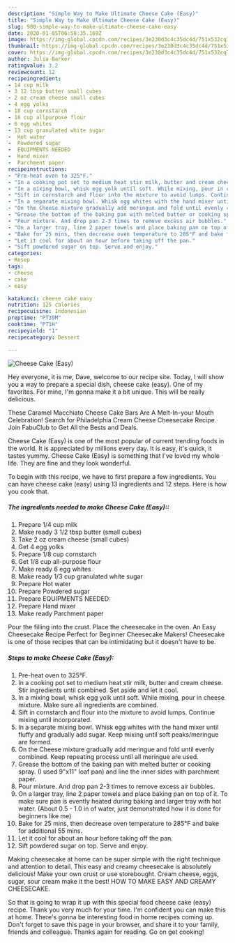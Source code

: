 ```yaml
---
description: "Simple Way to Make Ultimate Cheese Cake (Easy)"
title: "Simple Way to Make Ultimate Cheese Cake (Easy)"
slug: 980-simple-way-to-make-ultimate-cheese-cake-easy
date: 2020-01-05T06:58:35.169Z
image: https://img-global.cpcdn.com/recipes/3e230d3c4c35dc4d/751x532cq70/cheese-cake-easy-recipe-main-photo.jpg
thumbnail: https://img-global.cpcdn.com/recipes/3e230d3c4c35dc4d/751x532cq70/cheese-cake-easy-recipe-main-photo.jpg
cover: https://img-global.cpcdn.com/recipes/3e230d3c4c35dc4d/751x532cq70/cheese-cake-easy-recipe-main-photo.jpg
author: Julia Barker
ratingvalue: 3.2
reviewcount: 12
recipeingredient:
- 14 cup milk
- 3 12 tbsp butter small cubes
- 2 oz cream cheese small cubes
- 4 egg yolks
- 18 cup cornstarch
- 18 cup allpurpose flour
- 6 egg whites
- 13 cup granulated white sugar
-  Hot water
-  Powdered sugar
-  EQUIPMENTS NEEDED
-  Hand mixer
-  Parchment paper
recipeinstructions:
- "Pre-heat oven to 325°F."
- "In a cooking pot set to medium heat stir milk, butter and cream cheese. Stir ingredients until combined. Set aside and let it cool."
- "In a mixing bowl, whisk egg yolk until soft. While mixing, pour in cheese mixture. Make sure all ingredients are combined."
- "Sift in cornstarch and flour into the mixture to avoid lumps. Continue mixing until incorporated."
- "In a separate mixing bowl. Whisk egg whites with the hand mixer until fluffy and gradually add sugar. Keep mixing until soft peaks/meringue are formed."
- "On the Cheese mixture gradually add meringue and fold until evenly combined. Keep repeating process until all meringue are used."
- "Grease the bottom of the baking pan with melted butter or cooking spray. (I used 9&#34;x11&#34; loaf pan) and line the inner sides with parchment paper."
- "Pour mixture. And drop pan 2-3 times to remove excess air bubbles."
- "On a larger tray, line 2 paper towels and place baking pan on top of it. To make sure pan is evently heated during baking and larger tray with hot water. (About 0.5 - 1.0 in of water, just demonstrated how it is done for beginners like me)"
- "Bake for 25 mins, then decrease oven temperature to 285°F and bake for additional 55 mins."
- "Let it cool for about an hour before taking off the pan."
- "Sift powdered sugar on top. Serve and enjoy."
categories:
- Resep
tags:
- cheese
- cake
- easy

katakunci: cheese cake easy
nutrition: 125 calories
recipecuisine: Indonesian
preptime: "PT39M"
cooktime: "PT1H"
recipeyield: "1"
recipecategory: Dessert

---
```



![Cheese Cake (Easy)](https://img-global.cpcdn.com/recipes/3e230d3c4c35dc4d/751x532cq70/cheese-cake-easy-recipe-main-photo.jpg)

Hey everyone, it is me, Dave, welcome to our recipe site. Today, I will show you a way to prepare a special dish, cheese cake (easy). One of my favorites. For mine, I'm gonna make it a bit unique. This will be really delicious.

These Caramel Macchiato Cheese Cake Bars Are A Melt-In-your Mouth Celebration! Search for Philadelphia Cream Cheese Cheesecake Recipe. Join FabuClub to Get All the Bests and Deals.

Cheese Cake (Easy) is one of the most popular of current trending foods in the world. It is appreciated by millions every day. It is easy, it's quick, it tastes yummy. Cheese Cake (Easy) is something that I've loved my whole life. They are fine and they look wonderful.


To begin with this recipe, we have to first prepare a few ingredients. You can have cheese cake (easy) using 13 ingredients and 12 steps. Here is how you cook that.

##### The ingredients needed to make Cheese Cake (Easy)::

1. Prepare 1/4 cup milk
1. Make ready 3 1/2 tbsp butter (small cubes)
1. Take 2 oz cream cheese (small cubes)
1. Get 4 egg yolks
1. Prepare 1/8 cup cornstarch
1. Get 1/8 cup all-purpose flour
1. Make ready 6 egg whites
1. Make ready 1/3 cup granulated white sugar
1. Prepare  Hot water
1. Prepare  Powdered sugar
1. Prepare  EQUIPMENTS NEEDED:
1. Prepare  Hand mixer
1. Make ready  Parchment paper


Pour the filling into the crust. Place the cheesecake in the oven. An Easy Cheesecake Recipe Perfect for Beginner Cheesecake Makers! Cheesecake is one of those recipes that can be intimidating but it doesn&#39;t have to be. 

##### Steps to make Cheese Cake (Easy):

1. Pre-heat oven to 325°F.
1. In a cooking pot set to medium heat stir milk, butter and cream cheese. Stir ingredients until combined. Set aside and let it cool.
1. In a mixing bowl, whisk egg yolk until soft. While mixing, pour in cheese mixture. Make sure all ingredients are combined.
1. Sift in cornstarch and flour into the mixture to avoid lumps. Continue mixing until incorporated.
1. In a separate mixing bowl. Whisk egg whites with the hand mixer until fluffy and gradually add sugar. Keep mixing until soft peaks/meringue are formed.
1. On the Cheese mixture gradually add meringue and fold until evenly combined. Keep repeating process until all meringue are used.
1. Grease the bottom of the baking pan with melted butter or cooking spray. (I used 9&#34;x11&#34; loaf pan) and line the inner sides with parchment paper.
1. Pour mixture. And drop pan 2-3 times to remove excess air bubbles.
1. On a larger tray, line 2 paper towels and place baking pan on top of it. To make sure pan is evently heated during baking and larger tray with hot water. (About 0.5 - 1.0 in of water, just demonstrated how it is done for beginners like me)
1. Bake for 25 mins, then decrease oven temperature to 285°F and bake for additional 55 mins.
1. Let it cool for about an hour before taking off the pan.
1. Sift powdered sugar on top. Serve and enjoy.


Making cheesecake at home can be super simple with the right technique and attention to detail. This easy and creamy cheesecake is absolutely delicious! Make your own crust or use storebought. Cream cheese, eggs, sugar, sour cream make it the best! HOW TO MAKE EASY AND CREAMY CHEESECAKE. 

So that is going to wrap it up with this special food cheese cake (easy) recipe. Thank you very much for your time. I'm confident you can make this at home. There's gonna be interesting food in home recipes coming up. Don't forget to save this page in your browser, and share it to your family, friends and colleague. Thanks again for reading. Go on get cooking!
